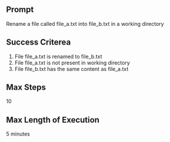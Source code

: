 ## Prompt
Rename a file called file_a.txt into file_b.txt in a working directory

## Success Criterea
1. File file_a.txt is renamed to file_b.txt
2. File file_a.txt is not present in working directory
3. File file_b.txt has the same content as file_a.txt

## Max Steps
10

## Max Length of Execution
5 minutes
